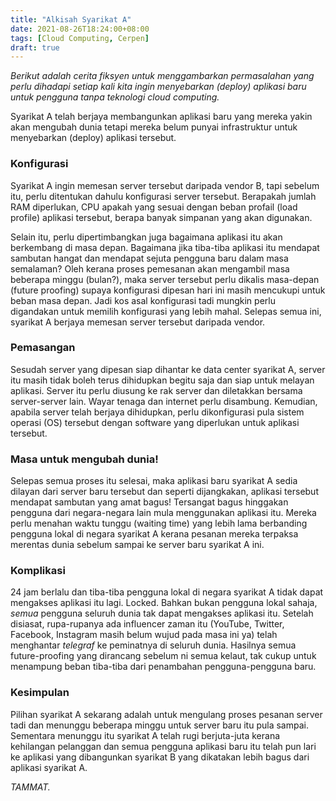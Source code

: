 ```yaml
---
title: "Alkisah Syarikat A"
date: 2021-08-26T18:24:00+08:00
tags: [Cloud Computing, Cerpen]
draft: true
---
```


*Berikut adalah cerita fiksyen untuk menggambarkan permasalahan yang perlu dihadapi setiap kali kita ingin menyebarkan (deploy) aplikasi baru untuk pengguna tanpa teknologi cloud computing.*

Syarikat A telah berjaya membangunkan aplikasi baru yang mereka yakin akan mengubah dunia tetapi mereka belum punyai infrastruktur untuk menyebarkan (deploy) aplikasi tersebut.

### Konfigurasi

Syarikat A ingin memesan server tersebut daripada vendor B, tapi sebelum itu, perlu ditentukan dahulu konfigurasi server tersebut. Berapakah jumlah RAM diperlukan, CPU apakah yang sesuai dengan beban profail (load profile) aplikasi tersebut, berapa banyak simpanan yang akan digunakan.

Selain itu, perlu dipertimbangkan juga bagaimana aplikasi itu akan berkembang di masa depan. Bagaimana jika tiba-tiba aplikasi itu mendapat sambutan hangat dan mendapat sejuta pengguna baru dalam masa semalaman? Oleh kerana proses pemesanan akan mengambil masa beberapa minggu (bulan?), maka server tersebut perlu dikalis masa-depan (future proofing) supaya konfigurasi dipesan hari ini masih mencukupi untuk beban masa depan. Jadi kos asal konfigurasi tadi mungkin perlu digandakan untuk memilih konfigurasi yang lebih mahal. Selepas semua ini, syarikat A berjaya memesan server tersebut daripada vendor.

### Pemasangan

Sesudah server yang dipesan siap dihantar ke data center syarikat A, server itu masih tidak boleh terus dihidupkan begitu saja dan siap untuk melayan aplikasi. Server itu perlu diusung ke rak server dan diletakkan bersama server-server lain. Wayar tenaga dan internet perlu disambung. Kemudian, apabila server telah berjaya dihidupkan, perlu dikonfigurasi pula sistem operasi (OS) tersebut dengan software yang diperlukan untuk aplikasi tersebut.

### Masa untuk mengubah dunia!

Selepas semua proses itu selesai, maka aplikasi baru syarikat A sedia dilayan dari server baru tersebut dan seperti dijangkakan, aplikasi tersebut mendapat sambutan yang amat bagus! Tersangat bagus hinggakan pengguna dari negara-negara lain mula menggunakan aplikasi itu. Mereka perlu menahan waktu tunggu (waiting time) yang lebih lama berbanding pengguna lokal di negara syarikat A kerana pesanan mereka terpaksa merentas dunia sebelum sampai ke server baru syarikat A ini.

### Komplikasi

24 jam berlalu dan tiba-tiba pengguna lokal di negara syarikat A tidak dapat mengakses aplikasi itu lagi. Locked. Bahkan bukan pengguna lokal sahaja, *semua* pengguna seluruh dunia tak dapat mengakses aplikasi itu. Setelah disiasat, rupa-rupanya ada influencer zaman itu (YouTube, Twitter, Facebook, Instagram masih belum wujud pada masa ini ya) telah menghantar *telegraf* ke peminatnya di seluruh dunia. Hasilnya semua future-proofing yang dirancang sebelum ni semua kelaut, tak cukup untuk menampung beban tiba-tiba dari penambahan pengguna-pengguna baru.

### Kesimpulan

Pilihan syarikat A sekarang adalah untuk mengulang proses pesanan server tadi dan menunggu beberapa minggu untuk server baru itu pula sampai. Sementara menunggu itu syarikat A telah rugi berjuta-juta kerana kehilangan pelanggan dan semua pengguna aplikasi baru itu telah pun lari ke aplikasi yang dibangunkan syarikat B yang dikatakan lebih bagus dari aplikasi syarikat A.

*TAMMAT.*
